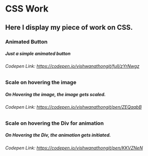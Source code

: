 # CSS Work 
## Here I display my piece of work on CSS.

### Animated Button
##### Just a simple animated button

###### Codepen Link: https://codepen.io/vishwanathongit/full/zYrNwgz

### Scale on hovering the image
##### On Hovering the image, the image gets scaled.

###### Codepen Link: https://codepen.io/vishwanathongit/pen/ZEQaqbB

### Scale on hovering the Div for animation
##### On Hovering the Div, the animation gets initiated.

###### Codepen Link: https://codepen.io/vishwanathongit/pen/KKVZNeN
